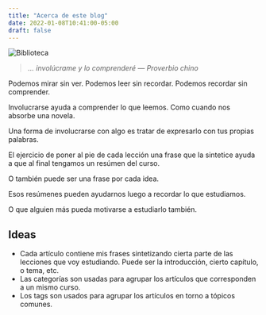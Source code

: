 ```yaml
---
title: "Acerca de este blog"
date: 2022-01-08T10:41:00-05:00
draft: false
---
```


![Biblioteca](library-1800.jpg)

> _... involúcrame y lo comprenderé — Proverbio chino_

Podemos mirar sin ver. Podemos leer sin recordar. Podemos recordar sin comprender.

Involucrarse ayuda a comprender lo que leemos. Como cuando nos absorbe una novela.

Una forma de involucrarse con algo es tratar de expresarlo con tus propias palabras.

El ejercicio de poner al pie de cada lección una frase que la sintetice ayuda a que al final tengamos un resúmen del curso.

O también puede ser una frase por cada idea.

Esos resúmenes pueden ayudarnos luego a recordar lo que estudiamos.

O que alguien más pueda motivarse a estudiarlo también.

## Ideas
- Cada artículo contiene mis frases sintetizando cierta parte de las lecciones que voy estudiando. Puede ser la introducción, cierto capítulo, o tema, etc.
- Las categorías son usadas para agrupar los artículos que corresponden a un mismo curso.
- Los tags son usados para agrupar los artículos en torno a tópicos comunes.